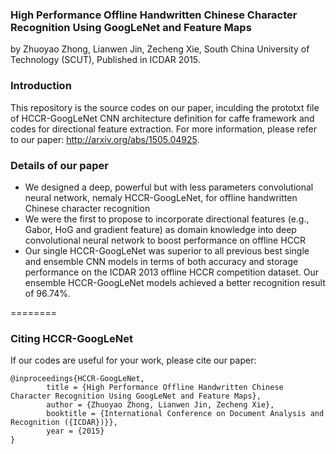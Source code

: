 ### High Performance Offline Handwritten Chinese Character Recognition Using GoogLeNet and Feature Maps

by Zhuoyao Zhong, Lianwen Jin, Zecheng Xie, South China University of Technology (SCUT), Published in ICDAR 2015.

### Introduction
This repository is the source codes on our paper, inculding the prototxt file of HCCR-GoogLeNet CNN architecture definition for caffe framework and codes for directional feature extraction. For more information, please refer to our paper: http://arxiv.org/abs/1505.04925.

### Details of our paper

* We designed a deep, powerful but with less parameters convolutional neural network, nemaly HCCR-GoogLeNet, for offline handwritten Chinese character recognition
* We were the first to propose to incorporate directional features (e.g., Gabor, HoG and gradient feature) as domain knowledge into deep convolutional neural network to boost performance on offline HCCR
* Our single HCCR-GoogLeNet was superior to all previous best single and ensemble CNN models in terms of both accuracy and storage performance on the ICDAR 2013 offline HCCR competition dataset. Our ensemble HCCR-GoogLeNet models achieved a better recognition result of 96.74%.

========

### Citing HCCR-GoogLeNet

If our codes are useful for your work, please cite our paper:
```
@inproceedings{HCCR-GoogLeNet, 
		title = {High Performance Offline Handwritten Chinese Character Recognition Using GoogLeNet and Feature Maps}, 
		author = {Zhuoyao Zhong, Lianwen Jin, Zecheng Xie}, 
		booktitle = {International Conference on Document Analysis and Recognition ({ICDAR})}}, 
		year = {2015} 
}
```

